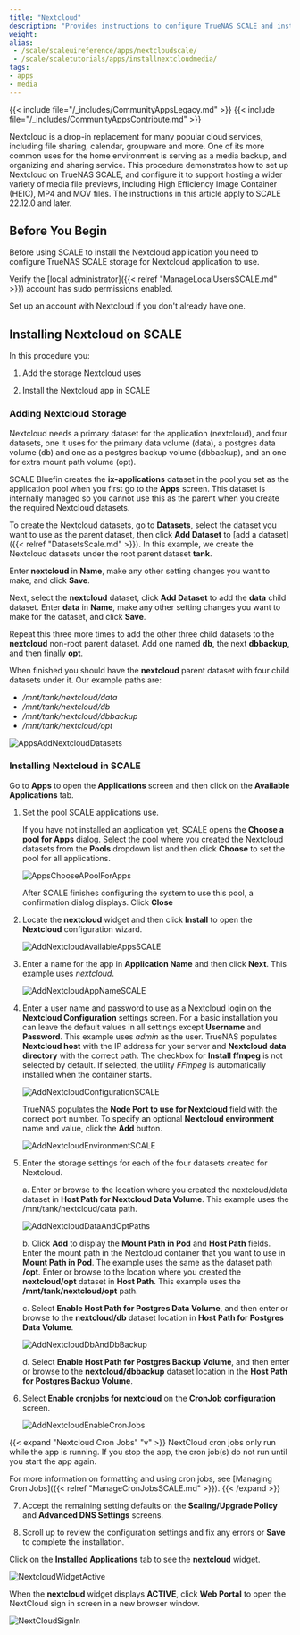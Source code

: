 ```yaml
---
title: "Nextcloud"
description: "Provides instructions to configure TrueNAS SCALE and install Nextcloud to support hosting a wider variety of media file previews such as HEIC, Mp4 and MOV files."
weight:
alias:
 - /scale/scaleuireference/apps/nextcloudscale/
 - /scale/scaletutorials/apps/installnextcloudmedia/
tags:
- apps
- media
---
```




{{< include file="/_includes/CommunityAppsLegacy.md" >}}
{{< include file="/_includes/CommunityAppsContribute.md" >}}

Nextcloud is a drop-in replacement for many popular cloud services, including file sharing, calendar, groupware and more.
One of its more common uses for the home environment is serving as a media backup, and organizing and sharing service.
This procedure demonstrates how to set up Nextcloud on TrueNAS SCALE, and configure it to support hosting a wider variety of media file previews, including High Efficiency Image Container (HEIC), MP4 and MOV files.
The instructions in this article apply to SCALE 22.12.0 and later.

## Before You Begin

Before using SCALE to install the Nextcloud application you need to configure TrueNAS SCALE storage for Nextcloud application to use.

Verify the [local administrator]({{< relref "ManageLocalUsersSCALE.md" >}}) account has sudo permissions enabled.

Set up an account with Nextcloud if you don't already have one.

## Installing Nextcloud on SCALE

In this procedure you:

1. Add the storage Nextcloud uses

2. Install the Nextcloud app in SCALE

### Adding Nextcloud Storage

Nextcloud needs a primary dataset for the application (nextcloud), and four datasets, one it uses for the primary data volume (data), a postgres data volume (db) and one as a postgres backup volume (dbbackup), and an one for extra mount path volume (opt).

SCALE Bluefin creates the **ix-applications** dataset in the pool you set as the application pool when you first go to the **Apps** screen. This dataset is internally managed so you cannot use this as the parent when you create the required Nextcloud datasets.

To create the Nextcloud datasets, go to **Datasets**, select the dataset you want to use as the parent dataset, then click **Add Dataset** to [add a dataset]({{< relref "DatasetsScale.md" >}}). In this example, we create the Nextcloud datasets under the root parent dataset **tank**.

Enter **nextcloud** in **Name**, make any other setting changes you want to make, and click **Save**.

Next, select the **nextcloud** dataset, click **Add Dataset** to add the **data** child dataset.
Enter **data** in **Name**, make any other setting changes you want to make for the dataset, and click **Save**.

Repeat this three more times to add the other three child datasets to the **nextcloud** non-root parent dataset.
Add one named **db**, the next **dbbackup**, and then finally **opt**.

When finished you should have the **nextcloud** parent dataset with four child datasets under it. Our example paths are:
* */mnt/tank/nextcloud/data*
* */mnt/tank/nextcloud/db*
* */mnt/tank/nextcloud/dbbackup*
* */mnt/tank/nextcloud/opt*

![AppsAddNextcloudDatasets](/images/SCALE/Datasets/AppsAddNextcloudDatasets.png "Add Nextcloud Storage")

### Installing Nextcloud in SCALE

Go to **Apps** to open the **Applications** screen and then click on the **Available Applications** tab.

1. Set the pool SCALE applications use.

   If you have not installed an application yet, SCALE opens the **Choose a pool for Apps** dialog. Select the pool where you created the Nextcloud datasets from the **Pools** dropdown list and then click **Choose** to set the pool for all applications.

   ![AppsChooseAPoolForApps](/images/SCALE/Apps/AppsChooseAPoolForApps.png "Choose a Pool for Apps")

   After SCALE finishes configuring the system to use this pool, a confirmation dialog displays. Click **Close**

2. Locate the **nextcloud** widget and then click **Install** to open the **Nextcloud** configuration wizard.

   ![AddNextcloudAvailableAppsSCALE](/images/SCALE/Apps/AddNextcloudAvailableAppsSCALE.png "Available Applications")

3. Enter a name for the app in **Application Name** and then click **Next**. This example uses *nextcloud*.

   ![AddNextcloudAppNameSCALE](/images/SCALE/Apps/AddNextcloudAppNameSCALE.png "Add Nextcloud Application Name")

4. Enter a user name and password to use as a Nextcloud login on the **Nextcloud Configuration** settings screen.
   For a basic installation you can leave the default values in all settings except **Username** and **Password**. This example uses *admin* as the user.
   TrueNAS populates **Nextcloud host** with the IP address for your server and **Nextcloud data directory** with the correct path. The checkbox for **Install ffmpeg** is not selected by default. If selected, the utility *FFmpeg* is automatically installed when the container starts.

   ![AddNextcloudConfigurationSCALE](/images/SCALE/Apps/AddNextcloudConfigurationSCALE.png "Add Nextcloud User Name and Password")

    TrueNAS populates the **Node Port to use for Nextcloud** field with the correct port number. To specify an optional **Nextcloud environment** name and value, click the **Add** button.

   ![AddNextcloudEnvironmentSCALE](/images/SCALE/Apps/AddNextcloudEnvironmentSCALE.png "Add Nextcloud Environment")

5. Enter the storage settings for each of the four datasets created for Nextcloud.

   a. Enter or browse to the location where you created the nextcloud/data dataset in **Host Path for Nextcloud Data Volume**. This example uses the /mnt/tank/nextcloud/data path.

      ![AddNextcloudDataAndOptPaths](/images/SCALE/Apps/AddNextcloudDataAndOptPaths.png "Add Nextcloud Data and Opt Paths")

   b. Click **Add** to display the **Mount Path in Pod** and **Host Path** fields.
      Enter the mount path in the Nextcloud container that you want to use in **Mount Path in Pod**. The example uses the same as the dataset path **/opt**.
      Enter or browse to the location where you created the **nextcloud/opt** dataset in **Host Path**. This example uses the **/mnt/tank/nextcloud/opt** path.

   c. Select **Enable Host Path for Postgres Data Volume**, and then enter or browse to the **nextcloud/db** dataset location in **Host Path for Postgres Data Volume**.

      ![AddNextcloudDbAndDbBackup](/images/SCALE/Apps/AddNextcloudDbAndDbBackup.png "Add Nextcloud DB and DBbackup Paths")

   d. Select **Enable Host Path for Postgres Backup Volume**, and then enter or browse to the **nextcloud/dbbackup** dataset location in the **Host Path for Postgres Backup Volume**.

6. Select **Enable cronjobs for nextcloud** on the **CronJob configuration** screen.

   ![AddNextcloudEnableCronJobs](/images/SCALE/Apps/AddNextcloudEnableCronJobs.png "Nextcloud Enable CronJobs")

{{< expand "Nextcloud Cron Jobs" "v" >}}
NextCloud cron jobs only run while the app is running. If you stop the app, the cron job(s) do not run until you start the app again.

For more information on formatting and using cron jobs, see [Managing Cron Jobs]({{< relref "ManageCronJobsSCALE.md" >}}).
{{< /expand >}}

7. Accept the remaining setting defaults on the **Scaling/Upgrade Policy** and **Advanced DNS Settings** screens.

8. Scroll up to review the configuration settings and fix any errors or **Save** to complete the installation.

Click on the **Installed Applications** tab to see the **nextcloud** widget.

![NextcloudWidgetActive](/images/SCALE/Apps/NextcloudWidgetActive.png "Nextcloud Widget Active")

When the **nextcloud** widget displays **ACTIVE**, click **Web Portal** to open the NextCloud sign in screen in a new browser window.

![NextCloudSignIn](/images/SCALE/Login/NextCloudSignIn.png "Nextcloud Sign In Screen")
